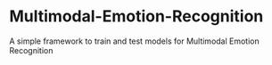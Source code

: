 # Multimodal-Emotion-Recognition
A simple framework to train and test models for Multimodal Emotion Recognition
